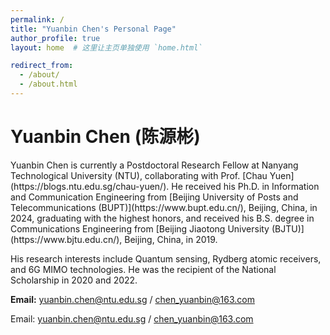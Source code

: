 ```yaml
---
permalink: /
title: "Yuanbin Chen's Personal Page"
author_profile: true
layout: home  # 这里让主页单独使用 `home.html`

redirect_from:
  - /about/
  - /about.html
---
```


<!-- 添加学术风格标题 -->
<h1 class="bio-title">Yuanbin Chen (陈源彬)</h1>

<!-- 个人简介部分 -->
<div class="bio-text">
Yuanbin Chen is currently a Postdoctoral Research Fellow at Nanyang Technological University (NTU), collaborating with Prof. [Chau Yuen](https://blogs.ntu.edu.sg/chau-yuen/). He received his Ph.D. in Information and Communication Engineering from [Beijing University of Posts and Telecommunications (BUPT)](https://www.bupt.edu.cn/), Beijing, China, in 2024, graduating with the highest honors, and received his B.S. degree in Communications Engineering from [Beijing Jiaotong University (BJTU)](https://www.bjtu.edu.cn/), Beijing, China, in 2019.

His research interests include Quantum sensing, Rydberg atomic receivers, and 6G MIMO technologies. He was the recipient of the National Scholarship in 2020 and 2022.

</div>

<!-- Email 部分 -->
<p><strong>Email:</strong> 
  <a class="bio-email" href="mailto:yuanbin.chen@ntu.edu.sg">yuanbin.chen@ntu.edu.sg</a> /
  <a class="bio-email" href="mailto:chen_yuanbin@163.com">chen_yuanbin@163.com</a>
</p>















Email: [yuanbin.chen@ntu.edu.sg](mailto:yuanbin.chen@ntu.edu.sg) / [chen_yuanbin@163.com](mailto:chen_yuanbin@163.com)
</div>

